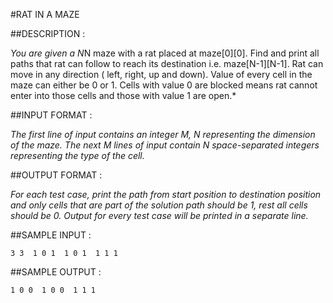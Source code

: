 #RAT IN A MAZE

##DESCRIPTION :

*You are given a N*N maze with a rat placed at maze[0][0]. Find and print all paths that rat can follow to reach its destination i.e. maze[N-1][N-1]. Rat can move in any direc­tion ( left, right, up and down). Value of every cell in the maze can either be 0 or 1. Cells with value 0 are blocked means rat can­not enter into those cells and those with value 1 are open.*

##INPUT FORMAT :

*The first line of input contains an integer M, N representing the dimension of the maze. The next M lines of input contain N space-separated integers representing the type of the cell.*

##OUTPUT FORMAT :

*For each test case, print the path from start position to destination position and only cells that are part of the solution path should be 1, rest all cells should be 0. Output for every test case will be printed in a separate line.*

##SAMPLE INPUT :

`3 3 
1 0 1 
1 0 1 
1 1 1`

##SAMPLE OUTPUT :

`1 0 0 
1 0 0 
1 1 1`

